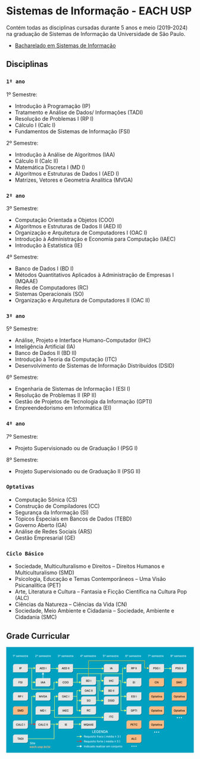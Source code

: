# Sistemas de Informação - EACH USP

Contém todas as disciplinas cursadas durante 5 anos e meio (2019-2024) na graduação de Sistemas de Informação da Universidade de São Paulo.
  - [Bacharelado em Sistemas de Informação](https://www.each.usp.br/si/assets/html/about.html)

## Disciplinas

### `1º ano`
  
1º Semestre:
  - Introdução à Programação (IP)
  - Tratamento e Análise de Dados/ Informações (TADI)
  - Resolução de Problemas I (RP I)
  - Cálculo I (Calc I)
  - Fundamentos de Sistemas de Informação (FSI)
  
2º Semestre:
  - Introdução à Análise de Algoritmos (IAA)
  - Cálculo II (Calc II)
  - Matemática Discreta I (MD I)
  - Algoritmos e Estruturas de Dados I (AED I)
  - Matrizes, Vetores e Geometria Analítica (MVGA)
  
### `2º ano`

3º Semestre:
  - Computação Orientada a Objetos (COO)
  - Algoritmos e Estruturas de Dados II (AED II)
  - Organização e Arquitetura de Computadores I (OAC I)
  - Introdução à Administração e Economia para Computação (IAEC)
  - Introdução à Estatística (IE)

4º Semestre:
  - Banco de Dados I (BD I)
  - Métodos Quantitativos Aplicados à Administração de Empresas I (MQAAE)
  - Redes de Computadores (RC)
  - Sistemas Operacionais (SO)
  - Organização e Arquitetura de Computadores II (OAC II)

### `3º ano`

5º Semestre:
  - Análise, Projeto e Interface Humano-Computador (IHC)
  - Inteligência Artificial (IA)
  - Banco de Dados II (BD II)
  - Introdução à Teoria da Computação (ITC)
  - Desenvolvimento de Sistemas de Informação Distribuídos (DSID)

6º Semestre:
  - Engenharia de Sistemas de Informação I (ESI I)
  - Resolução de Problemas II (RP II)
  - Gestão de Projetos de Tecnologia da Informação (GPTI)
  - Empreendedorismo em Informática (EI)

### `4º ano`

7º Semestre:
  - Projeto Supervisionado ou de Graduação I (PSG I)

8º Semestre:
  - Projeto Supervisionado ou de Graduação II (PSG II)

### `Optativas`

  - Computação Sônica (CS)
  - Construção de Compiladores (CC)
  - Segurança da Informação (SI)
  - Tópicos Especiais em Bancos de Dados (TEBD)
  - Governo Aberto (GA)
  - Análise de Redes Sociais (ARS)
  - Gestão Empresarial (GE)

### `Ciclo Básico`

  - Sociedade, Multiculturalismo e Direitos – Direitos Humanos e Multiculturalismo (SMD)
  - Psicologia, Educação e Temas Contemporâneos – Uma Visão Psicanalítica (PET)
  - Arte, Literatura e Cultura – Fantasia e Ficção Científica na Cultura Pop (ALC)
  - Ciências da Natureza – Ciências da Vida (CN)
  - Sociedade, Meio Ambiente e Cidadania – Sociedade, Ambiente e Cidadania (SMC)


## Grade Curricular
![Grade SI](grade-si.png)
